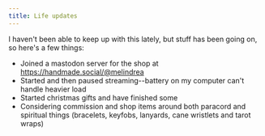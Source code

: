 ```yaml
---
title: Life updates
---
```


I haven't been able to keep up with this lately, but stuff has been going on, so here's a few things:

* Joined a mastodon server for the shop at https://handmade.social/@melindrea
* Started and then paused streaming--battery on my computer can't handle heavier load
* Started christmas gifts and have finished some
* Considering commission and shop items around both paracord and spiritual things (bracelets, keyfobs, lanyards, cane wristlets and tarot wraps)